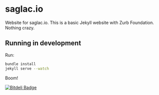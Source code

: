 # saglac.io

Website for saglac.io. This is a basic Jekyll website with Zurb Foundation. Nothing crazy.

## Running in development

Run:
```bash
bundle install
jekyll serve --watch
```

Boom!




[![Bitdeli Badge](https://d2weczhvl823v0.cloudfront.net/jipiboily/saglac.io/trend.png)](https://bitdeli.com/free "Bitdeli Badge")
